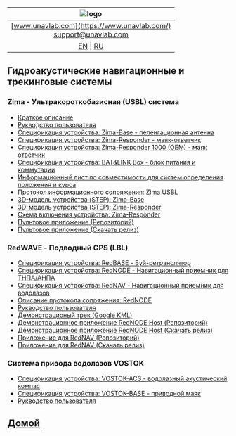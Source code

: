 | ![logo](https://ucnl.github.io/documentation/sm_logo.png) |
| :---: |
| [www.unavlab.com](https://www.unavlab.com/) <br/> [support@unavlab.com](mailto:support@unavlab.com) |
| [EN](navigation_and_tracking_systems_en.md) \| [RU](navigation_and_tracking_systems_ru.md) |

## Гидроакустические навигационные и трекинговые системы
### Zima - Ультракороткобазисная (USBL) система
* [Краткое описание](/documentation/RU/Zima/Zima_DataBrief_ru.md)
* [Рукводство пользователя](/Docs/RU/Zima/ZIMA_Users_manual_ru.pdf)
* [Спецификация устройства: Zima-Base - пеленгационная антенна](/documentation/RU/Zima/Zima_B_Specification_ru.md)
* [Спецификация устройства: Zima-Responder - маяк-ответчик](/documentation/RU/Zima/Zima_R_Specification_ru.md)
* [Спецификация устройства: Zima-Responder 1000 (OEM) - маяк ответчик](/documentation/RU/Zima/Zima_R_OEM_Specification_ru.md)
* [Спецификация устройства: BAT&LINK Box - блок питания и коммутации](/documentation/RU/Zima/Bat_n_link_box_Specification_ru.md)
* [Информационный лист по совместимости для систем определения положения и курса](/documentation/RU/Zima/Zima_GNSS_requirements_ru.md)
* [Протокол информационного сопряжения: Zima USBL](/documentation/RU/Zima/Zima_Protocol_Specification_ru.md)
* [3D-модель устройства (STEP): Zima-Base](/Docs/EN/Zima/Zima_Base_3D.step)
* [3D-модель устройства (STEP): Zima-Responder](/Docs/RU/Zima/ZIMA_Responder_3D.step)
* [Схема включения устройства: Zima-Responder](/Docs/EN/Zima/Zima-R_drawings_wiring.pdf)
* [Пультовое приложение (Репозиторий)](https://github.com/ucnl/ZHost)
* [Пультовое приложение (Скачать релиз)](https://api.github.com/repos/ucnl/ZHost/zipball)

### RedWAVE - Подводный GPS (LBL)
* [Спецификация устройства: RedBASE - Буй-ретранслятор](/Docs/RU/RedWAVE/RedBASE_Specification_ru.pdf)
* [Спецификация устройства: RedNODE - Навигационный приемник для ТНПА/АНПА](/Docs/RU/RedWAVE/RedNODE_Specification.pdf)
* [Спецификация устройства: RedNAV - Навигационный приемник для водолазов](/Docs/RU/RedWAVE/RedNAV_Specification_ru.pdf)
* [Описание протокола сопряжения: RedNODE](/Docs/RU/RedWAVE/RedNODE_Protocol_specification.pdf)
* [Рукводство пользователя](/Docs/RU/RedWAVE/RedWAVE_LBL_Deployment_maintenance_RedNAV_ru.pdf)
* [Демонстрационый трек (Google KML)](/Docs/RU/RedWAVE/rednode_track_18042019.kml)
* [Демонстрационное приложение RedNODE Host (Репозиторий)](https://github.com/ucnl/RedNodeHost)
* [Демонстрационное приложение RedNODE Host (Скачать релиз)](https://api.github.com/repos/ucnl/RedNodeHost/zipball)
* [Приложение для RedNAV (Репозиторий)](https://github.com/ucnl/RedNavHost)
* [Приложение для RedNAV (Скачать релиз)](https://api.github.com/repos/ucnl/RedNavHost/zipball)

### Система привода водолазов VOSTOK
* [Спецификация устройства: VOSTOK-ACS - водолазный акустический компас](/Docs/RU/Vostok/Vostok-ACS_Specification_ru.pdf)
* [Спецификация устройства: VOSTOK-BASE - приводной маяк](/Docs/RU/Vostok/Vostok-BASE_Specification_ru.pdf)
* [Рукводство пользователя](/Docs/RU/Vostok/Vostok_Users_Manual_ru.pdf)

## [Домой](README_RU.md)
